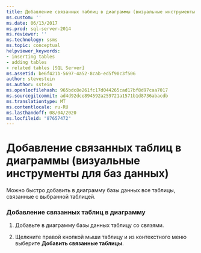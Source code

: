 ```yaml
---
title: Добавление связанных таблиц в диаграммы (визуальные инструменты для баз данных) | Документация Майкрософт
ms.custom: ''
ms.date: 06/13/2017
ms.prod: sql-server-2014
ms.reviewer: ''
ms.technology: ssms
ms.topic: conceptual
helpviewer_keywords:
- inserting tables
- adding tables
- related tables [SQL Server]
ms.assetid: be6f421b-5697-4a52-8cab-ed5f90c3f506
author: stevestein
ms.author: sstein
ms.openlocfilehash: 965bdc8e261fc17d044265cad17bf8d97caa7017
ms.sourcegitcommit: ad4d92dce894592a259721a1571b1d8736abacdb
ms.translationtype: MT
ms.contentlocale: ru-RU
ms.lasthandoff: 08/04/2020
ms.locfileid: "87657472"
---
```

# <a name="add-related-tables-to-diagrams-visual-database-tools"></a>Добавление связанных таблиц в диаграммы (визуальные инструменты для баз данных)
  Можно быстро добавить в диаграмму базы данных все таблицы, связанные с выбранной таблицей.  
  
### <a name="to-add-related-tables-to-a-diagram"></a>Добавление связанных таблиц в диаграмму  
  
1.  Добавьте в диаграмму базы данных таблицу со связями.  
  
2.  Щелкните правой кнопкой мыши таблицу и из контекстного меню выберите **Добавить связанные таблицы**.  
  
  
